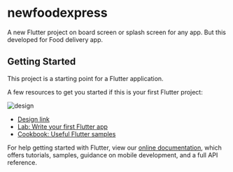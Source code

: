 # newfoodexpress

A new Flutter project on board screen or splash screen for any app. But this developed for Food delivery app.

## Getting Started

This project is a starting point for a Flutter application.

A few resources to get you started if this is your first Flutter project:

![design](https://user-images.githubusercontent.com/22778491/144737540-ead8f0e2-373b-40fe-92e6-177cd0ddf502.png)

- [Design link](https://dribbble.com/shots/16938647-Food-Delivery-Onboarding-Screen)
- [Lab: Write your first Flutter app](https://flutter.dev/docs/get-started/codelab)
- [Cookbook: Useful Flutter samples](https://flutter.dev/docs/cookbook)

For help getting started with Flutter, view our
[online documentation](https://flutter.dev/docs), which offers tutorials,
samples, guidance on mobile development, and a full API reference.
